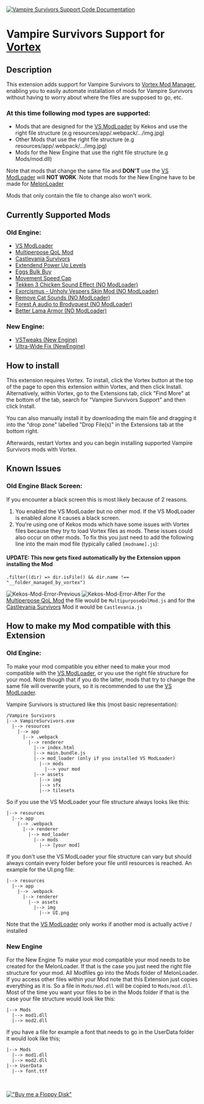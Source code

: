 [![Vampire Survivors Support Code Documentation](https://img.shields.io/badge/Vampire_Survivors_Support-Code_Documentation-green.svg)](https://der-floh.github.io/Vampire-Survivors-Support-for-Vortex/global.html)

# Vampire Survivors Support for [Vortex](https://www.nexusmods.com/about/vortex/)

## Description

This extension adds support for Vampire Survivors to [Vortex Mod Manager](https://www.nexusmods.com/about/vortex/), enabling you to easily automate installation of mods for Vampire Survivors without having to worry about where the files are supposed to go, etc.

### At this time following mod types are supported:
- Mods that are designed for the [VS ModLoader](https://www.nexusmods.com/vampiresurvivors/mods/64) by Kekos and use the right file structure (e.g resources/app/.webpack/.../img.jpg)
- Other Mods that use the right file structure (e.g resources/app/.webpack/.../img.jpg)
- Mods for the New Engine that use the right file structure (e.g Mods/mod.dll)

Note that mods that change the same file and **DON'T** use the [VS ModLoader](https://www.nexusmods.com/vampiresurvivors/mods/64) will **NOT WORK**.
Note that mods for the New Engine have to be made for [MelonLoader](https://github.com/LavaGang/MelonLoader/releases)

Mods that only contain the file to change also won't work.

## Currently Supported Mods
### Old Engine:
- [VS ModLoader](https://www.nexusmods.com/vampiresurvivors/mods/64)
- [Multiperpose QoL Mod](https://www.nexusmods.com/vampiresurvivors/mods/50)
- [Castlevania Survivors](https://www.nexusmods.com/vampiresurvivors/mods/61)
- [Extendend Power Up Levels](https://www.nexusmods.com/vampiresurvivors/mods/60)
- [Eggs Bulk Buy](https://www.nexusmods.com/vampiresurvivors/mods/63)
- [Movement Speed Cap](https://www.nexusmods.com/vampiresurvivors/mods/65)
- [Tekken 3 Chicken Sound Effect (NO ModLoader)](https://www.nexusmods.com/vampiresurvivors/mods/53)
- [Exorcismus - Unholy Vespers Skin Mod (NO ModLoader)](https://www.nexusmods.com/vampiresurvivors/mods/17)
- [Remove Cat Sounds (NO ModLoader)](https://www.nexusmods.com/vampiresurvivors/mods/19)
- [Forest A audio to Brodyquest (NO ModLoader)](https://www.nexusmods.com/vampiresurvivors/mods/58)
- [Better Lama Armor (NO ModLoader)](https://www.nexusmods.com/vampiresurvivors/mods/80)

### New Engine:
- [VSTweaks (New Engine)](https://www.nexusmods.com/vampiresurvivors/mods/87)
- [Ultra-Wide Fix (NewEngine)](https://www.nexusmods.com/vampiresurvivors/mods/79)

## How to install

This extension requires Vortex. To install, click the Vortex button at the top of the page to open this extension within Vortex, and then click Install. Alternatively, within Vortex, go to the Extensions tab, click "Find More" at the bottom of the tab, search for "Vampire Survivors Support" and then click Install.

You can also manually install it by downloading the main file and dragging it into the "drop zone" labelled "Drop File(s)" in the Extensions tab at the bottom right.

Afterwards, restart Vortex and you can begin installing supported Vampire Survivors mods with Vortex.

## Known Issues

### Old Engine Black Screen:
If you encounter a black screen this is most likely because of 2 reasons.
1. You enabled the VS ModLoader but no other mod. If the VS ModLoader is enabled alone it causes a black screen.
2. You're using one of Kekos mods which have some issues with Vortex files because they try to load Vortex files as mods. These issues could also occur on other mods. To fix this you just need to add the following line into the main mod file (typically called `[modname].js`):
#### UPDATE: This now gets fixed automatically by the Extension uppon installing the Mod
`.filter((dir) => dir.isFile() && dir.name !== "__folder_managed_by_vortex")`

![Kekos-Mod-Error-Previous](https://staticdelivery.nexusmods.com/mods/2295/images/593/593-1716496297-2102395392.png)
![Kekos-Mod-Error-After](https://staticdelivery.nexusmods.com/mods/2295/images/593/593-1716496305-305732697.png)
For the [Multiperpose QoL Mod](https://www.nexusmods.com/vampiresurvivors/mods/50) the file would be `MultipurposeQolMod.js` and for the [Castlevania Survivors](https://www.nexusmods.com/vampiresurvivors/mods/61) Mod it would be `Castlevania.js`

## How to make my Mod compatible with this Extension

### Old Engine:
To make your mod compatible you either need to make your mod compatible with the [VS ModLoader](https://www.nexusmods.com/vampiresurvivors/mods/64), or you use the right file structure for your mod. Note though that if you do the latter, mods that try to change the same file will overwrite yours, so it is recommended to use the [VS ModLoader](https://www.nexusmods.com/vampiresurvivors/mods/64).

Vampire Survivors is structured like this (most basic representation):
```
/Vampire Survivors
|--> VampireSurvivors.exe
  |--> resources
    |--> app
      |--> .webpack
        |--> renderer
          |--> index.html
          |--> main.bundle.js
          |--> mod_loader (only if you installed VS ModLoader)
            |--> mods
              |--> your mod
          |--> assets
            |--> img
            |--> sfx
            |--> tilesets
```

So if you use the VS ModLoader your file structure always looks like this:
```
|--> resources
  |--> app
    |--> .webpack
      |--> renderer
        |--> mod_loader
          |--> mods
            |--> [your mod]
```

If you don't use the VS ModLoader your file structure can vary but should always contain every folder before your file until resources is reached. An example for the UI.png file:
```
|--> resources
  |--> app
    |--> .webpack
      |--> renderer
        |--> assets
          |--> img
            |--> UI.png
```

Note that the [VS ModLoader](https://www.nexusmods.com/vampiresurvivors/mods/64) only works if another mod is actually active / installed

### New Engine
For the New Engine
To make your mod compatible your mod needs to be created for the MelonLoader. If that is the case you just need the right file structure for your mod. All Modfiles go into the Mods folder of MelonLoader. If you access other files within your Mod note that this Extension just copies everything as it is. So a file in `Mods/mod.dll` will be copied to `Mods/mod.dll`. Most of the time you want your files to be in the Mods folder if that is the case your file structure would look like this:
```
|--> Mods
  |--> mod1.dll
  |--> mod2.dll
```

If you have a file for example a font that needs to go in the UserData folder it would look like this;
```
|--> Mods
  |--> mod1.dll
  |--> mod2.dll
|--> UserData
  |--> font.ttf
```

<br/>

[!["Buy me a Floppy Disk"](https://www.buymeacoffee.com/assets/img/custom_images/orange_img.png)](https://www.buymeacoffee.com/der_floh)
